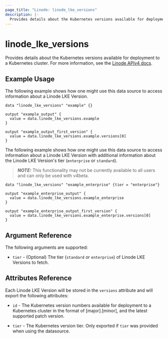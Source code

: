 ```yaml
---
page_title: "Linode: linode_lke_versions"
description: |-
  Provides details about the Kubernetes versions available for deployment to a Kubernetes cluster.
---
```


# linode\_lke\_versions

Provides details about the Kubernetes versions available for deployment to a Kubernetes cluster.
For more information, see the [Linode APIv4 docs](https://techdocs.akamai.com/linode-api/reference/get-lke-versions).

## Example Usage

The following example shows how one might use this data source to access information about a Linode LKE Version.

```hcl
data "linode_lke_versions" "example" {}

output "example_output" {
  value = data.linode_lke_versions.example
}

output "example_output_first_version" {
  value = data.linode_lke_versions.example.versions[0]
}
```

The following example shows how one might use this data source to access information about a Linode LKE Version
with additional information about the Linode LKE Version's tier (`enterprise` or `standard`).

> **_NOTE:_**  This functionality may not be currently available to all users and can only be used with v4beta.

```hcl
data "linode_lke_versions" "example_enterprise" {tier = "enterprise"}

output "example_enterprise_output" {
  value = data.linode_lke_versions.example_enterprise
}

output "example_enterprise_output_first_version" {
  value = data.linode_lke_versions.example_enterprise.versions[0]
}
```

## Argument Reference

The following arguments are supported:

* `tier` - (Optional) The tier (`standard` or `enterprise`) of Linode LKE Versions to fetch.

## Attributes Reference

Each Linode LKE Version will be stored in the `versions` attribute and will export the following attributes:

* `id` - The Kubernetes version numbers available for deployment to a Kubernetes cluster in the format of [major].[minor], and the latest supported patch version.

* `tier` - The Kubernetes version tier. Only exported if `tier` was provided when using the datasource.
